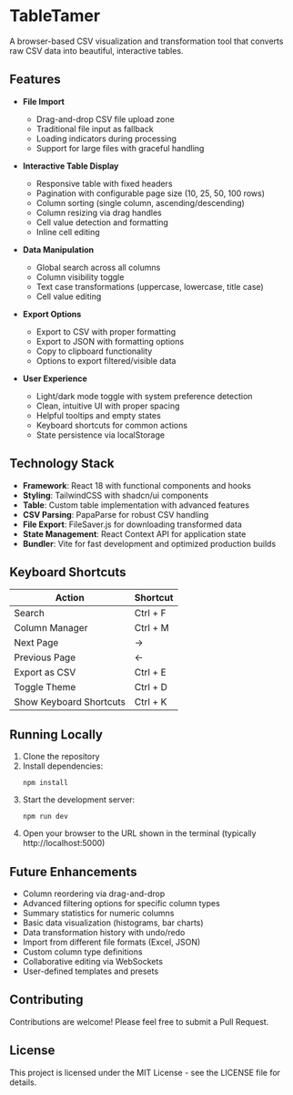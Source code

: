 # TableTamer

A browser-based CSV visualization and transformation tool that converts raw CSV data into beautiful, interactive tables.

## Features

- **File Import**
  - Drag-and-drop CSV file upload zone
  - Traditional file input as fallback
  - Loading indicators during processing
  - Support for large files with graceful handling

- **Interactive Table Display**
  - Responsive table with fixed headers
  - Pagination with configurable page size (10, 25, 50, 100 rows)
  - Column sorting (single column, ascending/descending)
  - Column resizing via drag handles
  - Cell value detection and formatting
  - Inline cell editing

- **Data Manipulation**
  - Global search across all columns
  - Column visibility toggle
  - Text case transformations (uppercase, lowercase, title case)
  - Cell value editing

- **Export Options**
  - Export to CSV with proper formatting
  - Export to JSON with formatting options
  - Copy to clipboard functionality
  - Options to export filtered/visible data

- **User Experience**
  - Light/dark mode toggle with system preference detection
  - Clean, intuitive UI with proper spacing
  - Helpful tooltips and empty states
  - Keyboard shortcuts for common actions
  - State persistence via localStorage

## Technology Stack

- **Framework**: React 18 with functional components and hooks
- **Styling**: TailwindCSS with shadcn/ui components
- **Table**: Custom table implementation with advanced features
- **CSV Parsing**: PapaParse for robust CSV handling
- **File Export**: FileSaver.js for downloading transformed data
- **State Management**: React Context API for application state
- **Bundler**: Vite for fast development and optimized production builds

## Keyboard Shortcuts

| Action | Shortcut |
|--------|----------|
| Search | Ctrl + F |
| Column Manager | Ctrl + M |
| Next Page | → |
| Previous Page | ← |
| Export as CSV | Ctrl + E |
| Toggle Theme | Ctrl + D |
| Show Keyboard Shortcuts | Ctrl + K |

## Running Locally

1. Clone the repository
2. Install dependencies:
   ```
   npm install
   ```
3. Start the development server:
   ```
   npm run dev
   ```
4. Open your browser to the URL shown in the terminal (typically http://localhost:5000)

## Future Enhancements

- Column reordering via drag-and-drop
- Advanced filtering options for specific column types
- Summary statistics for numeric columns
- Basic data visualization (histograms, bar charts)
- Data transformation history with undo/redo
- Import from different file formats (Excel, JSON)
- Custom column type definitions
- Collaborative editing via WebSockets
- User-defined templates and presets

## Contributing

Contributions are welcome! Please feel free to submit a Pull Request.

## License

This project is licensed under the MIT License - see the LICENSE file for details.